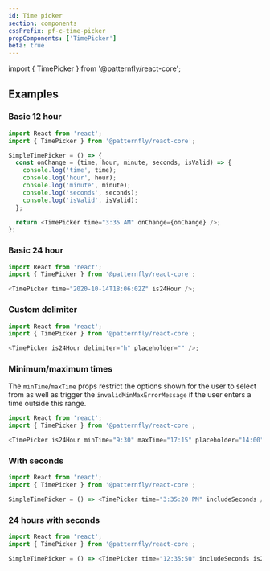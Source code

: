 ```yaml
---
id: Time picker
section: components
cssPrefix: pf-c-time-picker
propComponents: ['TimePicker']
beta: true
---
```


import { TimePicker } from '@patternfly/react-core';

## Examples

### Basic 12 hour

```js
import React from 'react';
import { TimePicker } from '@patternfly/react-core';

SimpleTimePicker = () => {
  const onChange = (time, hour, minute, seconds, isValid) => {
    console.log('time', time);
    console.log('hour', hour);
    console.log('minute', minute);
    console.log('seconds', seconds);
    console.log('isValid', isValid);
  };

  return <TimePicker time="3:35 AM" onChange={onChange} />;
};
```

### Basic 24 hour

```js
import React from 'react';
import { TimePicker } from '@patternfly/react-core';

<TimePicker time="2020-10-14T18:06:02Z" is24Hour />;
```

### Custom delimiter

```js
import React from 'react';
import { TimePicker } from '@patternfly/react-core';

<TimePicker is24Hour delimiter="h" placeholder="" />;
```

### Minimum/maximum times

The `minTime`/`maxTime` props restrict the options shown for the user to select from as well as trigger the `invalidMinMaxErrorMessage` if the user enters a time outside this range.

```js
import React from 'react';
import { TimePicker } from '@patternfly/react-core';

<TimePicker is24Hour minTime="9:30" maxTime="17:15" placeholder="14:00" />;
```

### With seconds

```js
import React from 'react';
import { TimePicker } from '@patternfly/react-core';

SimpleTimePicker = () => <TimePicker time="3:35:20 PM" includeSeconds />;
```

### 24 hours with seconds

```js
import React from 'react';
import { TimePicker } from '@patternfly/react-core';

SimpleTimePicker = () => <TimePicker time="12:35:50" includeSeconds is24Hour />;
```
